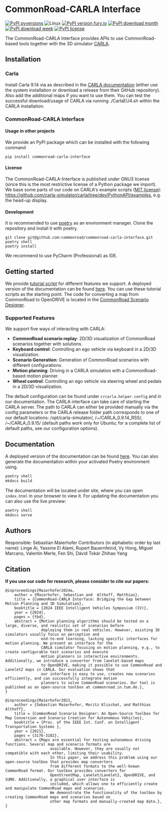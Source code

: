 # CommonRoad-CARLA Interface
[![PyPI pyversions](https://img.shields.io/pypi/pyversions/commonroad-carla-interface.svg)](https://pypi.python.org/pypi/commonroad-carla-interface/)
![Linux](https://img.shields.io/badge/Linux-FCC624?style=for-the-badge&logo=linux&logoColor=black)
[![PyPI version fury.io](https://badge.fury.io/py/commonroad-carla-interface.svg)](https://pypi.python.org/pypi/commonroad-carla-interface/)
[![PyPI download month](https://img.shields.io/pypi/dm/commonroad-carla-interface.svg?label=PyPI%20downloads)](https://pypi.python.org/pypi/commonroad-carla-interface/)
[![PyPI download week](https://img.shields.io/pypi/dw/commonroad-carla-interface.svg?label=PyPI%20downloads)](https://pypi.python.org/pypi/commonroad-carla-interface/)
[![PyPI license](https://img.shields.io/pypi/l/commonroad-carla-interface.svg)](https://pypi.python.org/pypi/commonroad-carla-interface/)

The CommonRoad-CARLA Interface provides APIs to use CommonRoad-based tools together with the 3D simulator [CARLA](https://carla.org).


## Installation
### Carla
Install Carla 9.14 via as described in the
[CARLA documentation](https://carla.readthedocs.io/en/latest/start_quickstart/#b-package-installation)
(either use the system installation or download a release from their GitHub repository).
Also add the additional maps if you want to use them.
You can test the successful download/usage of CARLA via running ./CarlaEU4.sh within the CARLA installation.

### CommonRoad-CARLA Interface

#### Usage in other projects
We provide an PyPI package which can be installed with the following command
```shell
pip install commonroad-carla-interface
```

#### License
The CommonRoad-CARLA-Interface is published under GNU3 license (since this is the most restrictive license
of a Python package we import).
We base some parts of our code on CARLA's
example scripts ([MIT license](https://github.com/carla-simulator/carla/blob/dev/LICENSE)): https://github.com/carla-simulator/carla/tree/dev/PythonAPI/examples, e.g. the head-up display.

#### Development
It is recommended to use [poetry](https://python-poetry.org/) as an environment manager.
Clone the repository and install it with poetry.
```shell
git clone git@github.com:commonroad/commonroad-carla-interface.git
poetry shell
poetry install
```
We recommend to use PyCharm (Professional) as IDE.


## Getting started
We provide [tutorial script](https://github.com/commonroad/commonroad-carla-interface/tutorials/)
for different features we support.
A deployed version of the documentation can be found
[here](https://cps.pages.gitlab.lrz.de/commonroad/commonroad-carla-interface/).
You can use these tutorial scripts as the starting point.
The code for converting a map from CommonRoad to OpenDRIVE is located in
the [CommonRoad Scenario Designer](https://commonroad.in.tum.de/tools/scenario-designer).

### Supported Features
We support five ways of interacting with CARLA:

- **CommonRoad scenario replay**: 2D/3D visualization of CommonRoad scenarios together with solutions.
- **Keyboard control**: Controlling an ego vehicle via keyboard in a 2D/3D visualization.
- **Scenario Generation**: Generation of CommonRoad scenarios with different configurations.
- **Motion planning**: Driving in a CARLA simulation with a CommonRoad-based motion planner.
- **Wheel control**: Controlling an ego vehicle via steering wheel and pedals in a 2D/3D visualization.


The default configuration can be found under `crcarla.helper.config` and in our documentation.
The CARLA interface can take care of starting the CARLA server.
The path to CARLA can either be provided manually via the config parameters or the CARLA release folder path corresponds
to one of our default locations: /opt/carla-simulator/, /~/CARLA_0.9.14_RSS/, /~/CARLA_0.9.15/ (default paths work only
for Ubuntu; for a complete list of default paths, see our configuration options).


## Documentation
A deployed version of the documentation can be found
[here](https://cps.pages.gitlab.lrz.de/commonroad/commonroad-carla-interface/).
You can also generate the documentation within your activated Poetry environment using.
```bash
poetry shell
mkdocs build
```
The documentation will be located under site, where you can open `index.html` in your browser to view it.
For updating the documentation you can also use the live preview:
```bash
poetry shell
mkdocs serve
```

## Authors
Responsible: Sebastian Maierhofer
Contributors (in alphabetic order by last name): Linge Ai, Yassine El Alami, Rupert Bauernfeind, Vy Hong,
Miguel Marcano, Valentin Merle, Fen Shi, Dávid Tokár Zhihao Yang

## Citation
**If you use our code for research, please consider to cite our papers:**
```
@inproceedings{Maierhofer2024a,
	author = {Maierhofer, Sebastian and  Althoff, Matthias},
	title = {CommonRoad-CARLA Interface: Bridging the Gap between Motion Planning and 3D Simulation},
	booktitle = {2024 IEEE Intelligent Vehicles Symposium (IV)},
	year = {2024},
	pages = {tbd},
	abstract = {Motion planning algorithms should be tested on a large, diverse, and realistic set of scenarios before
	            deploying them in real vehicles. However, existing 3D simulators usually focus on perception and
	            end-to-end learning, lacking specific interfaces for motion planning. We present an interface for the
	            CARLA simulator focusing on motion planning, e.g., to create configurable test scenarios and execute
	            motion planners in interactive environments. Additionally, we introduce a converter from lanelet-based maps
	            to OpenDRIVE, making it possible to use CommonRoad and Lanelet2 maps in CARLA. Our evaluation shows that
	            our interface is easy to use, creates new scenarios efficiently, and can successfully integrate motion
	            planners to solve CommonRoad scenarios. Our tool is published as an open-source toolbox at commonroad.in.tum.de.},
}
```
```
@inproceedings{Maierhofer2021,
	author = {Sebastian Maierhofer, Moritz Klischat, and Matthias Althoff},
	title = {CommonRoad Scenario Designer: An Open-Source Toolbox for Map Conversion and Scenario Creation for Autonomous Vehicles},
	booktitle = {Proc. of the IEEE Int. Conf. on Intelligent Transportation Systems },
	year = {2021},
	pages = {3176-3182},
	abstract = {Maps are essential for testing autonomous driving functions. Several map and scenario formats are
                    available. However, they are usually not compatible with each other, limiting their usability.
                    In this paper, we address this problem using our open-source toolbox that provides map converters
                    from different formats to the well-known CommonRoad format. Our toolbox provides converters for
                    OpenStreetMap, Lanelet/Lanelet2, OpenDRIVE, and SUMO. Additionally, a graphical user interface is
                    included, which allows one to efficiently create and manipulate CommonRoad maps and scenarios.
                    We demonstrate the functionality of the toolbox by creating CommonRoad maps and scenarios based on
                    other map formats and manually-created map data.},
}
```

